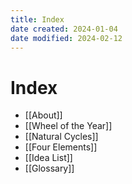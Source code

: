 ```yaml
---
title: Index
date created: 2024-01-04
date modified: 2024-02-12
---
```


# Index

- [[About]]
- [[Wheel of the Year]]
- [[Natural Cycles]]
- [[Four Elements]]
- [[Idea List]]
- [[Glossary]]
